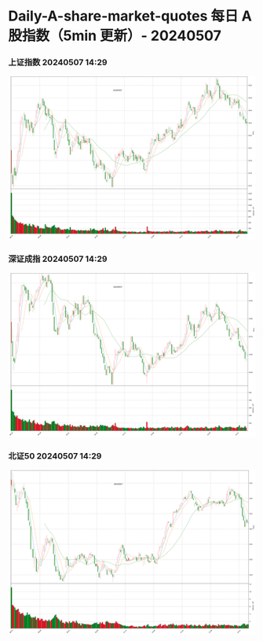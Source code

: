 
# Daily-A-share-market-quotes 每日 A 股指数（5min 更新）- 20240507

### 上证指数 20240507 14:29
![](./fig/2024/5/20240507-sh000001.png)

### 深证成指 20240507 14:29
![](./fig/2024/5/20240507-sz399001.png)

### 北证50 20240507 14:29
![](./fig/2024/5/20240507-bj899050.png)
